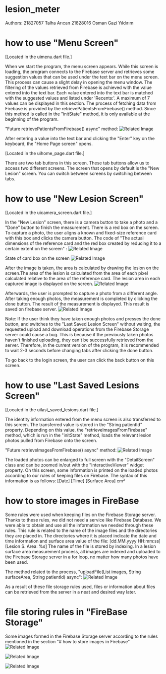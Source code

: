# lesion_meter

Authors: 
21827057 Talha Arıcan
21828016 Osman Gazi Yıldırım

# how to use "Menu Screen" 
[Located in the uimenu.dart file.]

When we start the program, the menu screen appears. While this screen is loading, the program connects to the Firebase server and retrieves some suggestion values that can be used under the text bar on the menu screen. This process can cause a slight delay in opening the menu window.
The filtering of the values retrieved from Firebase is achieved with the value entered into the text bar. Each value entered into the text bar is matched with the suggested values and listed under 'Recents:'. A maximum of 7 values can be displayed in this section. The process of fetching data from Firebase is provided by the retrievePatientsFromFirebase() method. Since this method is called in the "initState" method, it is only available at the beginning of the program.

"Future<void> retrievePatientsFromFirebase() async" method:
![Related Image](https://i.imgur.com/a/9z5Ht0x.png)

After entering a value into the text bar and clicking the "Enter" key on the keyboard, the "Home Page screen" opens.

[Located in the uihome_page.dart file.]

There are two tab buttons in this screen. These tab buttons allow us to access two different screens. The screen that opens by default is the "New Lesion" screen. You can switch between screens by switching between tabs. 

# how to use "New Lesion Screen"
[Located in the uicamera_screen.dart file.]

In the "New Lesion" screen, there is a camera button to take a photo and a "Done" button to finish the measurement. There is a red box on the screen. To capture a photo, the user aligns a known and fixed-size reference card with this box and clicks the camera button.
The code of "The actual dimensions of the reference card and the red box created by reducing it to a certain extent on the screen" :
![Related Image](https://i.imgur.com/ZcxPrne.png)

State of card box on the screen
![Related Image](https://i.imgur.com/FE2vdxT.png)

After the image is taken, the area is calculated by drawing the lesion on the screen.The area of the lesion is calculated from the area of each pixel calculated relative to the area of the reference card. The lesion area in each captured image is displayed on the screen. 
![Related Image](https://i.imgur.com/aOBlgei.png)

Afterwards, the user is prompted to capture a photo from a different angle.
After taking enough photos, the measurement is completed by clicking the done button. The result of the measurement is displayed. This result is saved on firebase server. 
![Related Image](https://i.imgur.com/WIxVHhv.png)

Note: If the user think they have taken enough photos and presses the done button, and switches to the "Last Saved Lesion Screen" without waiting, the requested upload and download operations from the Firebase Storage server could cause a bug. This is because if the previously taken photos haven't finished uploading, they can't be successfully retrieved from the server. Therefore, in the current version of the program, it is recommended to wait 2-3 seconds before changing tabs after clicking the done button.
  
To go back to the login screen, the user can click the back button on this screen.

# how to use "Last Saved Lesions Screen"
[Located in the uilast_saved_lesions.dart file.]

The identity information entered from the menu screen is also transferred to this screen. The transferred value is stored in the "String patientId" property. Depending on this value, the "retrieveImagesFromFirebase" method, which is run in the "initState" method, loads the relevant lesion photos pulled from Firebase onto the screen.

"Future<void> retrieveImagesFromFirebase() async" method:
![Related Image](https://i.imgur.com/a/uiCknFQ.png)

The loaded photos can be enlarged to full screen with the "DetailScreen" class and can be zoomed in/out with the "InteractiveViewer" widget property.
On this screen, some information is printed on the loaded photos according to our rules of keeping files on Firebase. 
The syntax of this information is as follows: [Date] [Time] [Surface Area] cm²

# how to store images in FireBase

Some rules were used when keeping files on the Firebase Storage server. Thanks to these rules, we did not need a service like Firebase Database. We were able to obtain and use all the information we needed through these rules. This rule is related to the name of the image files and the directories they are placed in. The directories where it is placed indicate the date and time information and surface area value of the file: [dd.MM.yyyy HH:mm:ss] [Lesion S. Area: %s]
The name of the file is stored by indexing. In a lesion surface area measurement process, all images are indexed and uploaded to the Firebase Storage server in a for loop, no matter how many photos have been used.

The method related to the process, "uploadFile(List<File> images, String surfaceArea, String patientId) async":
![Related Image](https://i.imgur.com/Ero1zCS.png)

As a result of these file storage rules used, files or information about files can be retrieved from the server in a neat and desired way later.

# file storing rules in "FireBase Storage"

Some images formed in the Firebase Storage server according to the rules mentioned in the section "# how to store images in Firebase"
![Related Image](https://i.imgur.com/DKiNpfq.png)
  
![Related Image](https://i.imgur.com/BQqvZXv.png)
  
![Related Image](https://i.imgur.com/2IP9IhZ.png)
